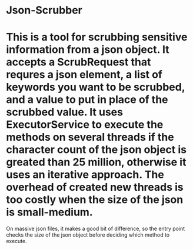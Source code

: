 # Json-Scrubber
# This is a tool for scrubbing sensitive information from a json object. It accepts a ScrubRequest that requres a json element, a list of keywords you want to be scrubbed, and a value to put in place of the scrubbed value. It uses ExecutorService to execute the methods on several threads if the character count of the json object is greated than 25 million, otherwise it uses an iterative approach. The overhead of created new threads is too costly when the size of the json is small-medium.
On massive json files, it makes a good bit of difference, so the entry point checks the size of the json object before deciding which method to execute.
